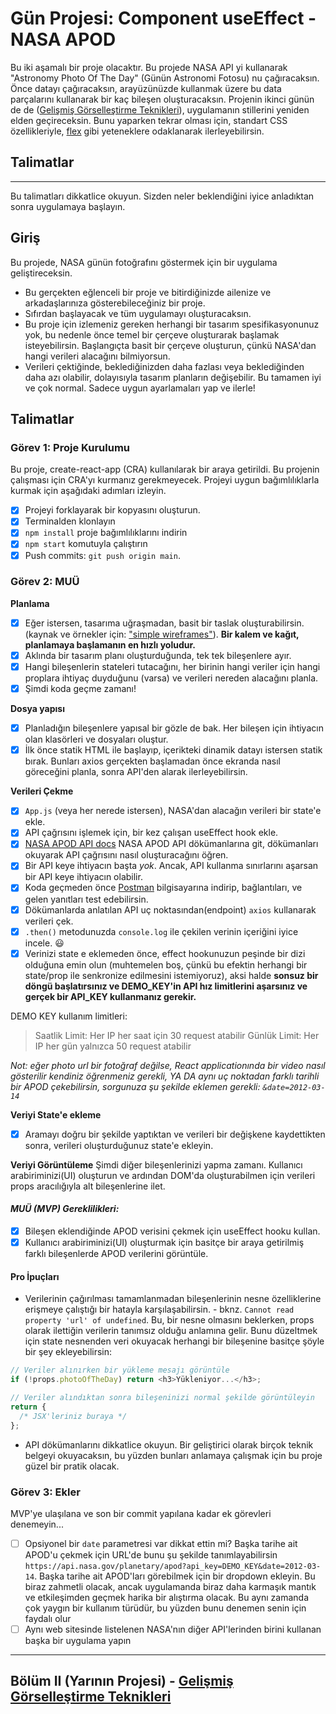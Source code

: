 # Gün Projesi: Component useEffect - NASA APOD

Bu iki aşamalı bir proje olacaktır.
Bu projede NASA API yi kullanarak "Astronomy Photo Of The Day" (Günün Astronomi Fotosu) nu çağıracaksın. Önce datayı çağıracaksın, arayüzünüzde kullanmak üzere bu data parçalarını kullanarak bir kaç bileşen oluşturacaksın. Projenin ikinci günün de de ([Gelişmiş Görselleştirme Teknikleri](https://github.com/Workintech/FSWeb-S6G4-Nasa-II/blob/main/README.md)), uygulamanın stillerini yeniden elden geçireceksin. Bunu yaparken tekrar olması için, standart CSS özellikleriyle, [flex](https://developer.mozilla.org/en-US/docs/Web/CSS/flex) gibi yeteneklere odaklanarak ilerleyebilirsin.

## Talimatlar

---

Bu talimatları dikkatlice okuyun. Sizden neler beklendiğini iyice anladıktan sonra uygulamaya başlayın.

## Giriş

Bu projede, NASA günün fotoğrafını göstermek için bir uygulama geliştireceksin.

- Bu gerçekten eğlenceli bir proje ve bitirdiğinizde ailenize ve arkadaşlarınıza gösterebileceğiniz bir proje.
- Sıfırdan başlayacak ve tüm uygulamayı oluşturacaksın.
- Bu proje için izlemeniz gereken herhangi bir tasarım spesifikasyonunuz yok, bu nedenle önce temel bir çerçeve oluşturarak başlamak isteyebilirsin. Başlangıçta basit bir çerçeve oluşturun, çünkü NASA'dan hangi verileri alacağını bilmiyorsun.
- Verileri çektiğinde, beklediğinizden daha fazlası veya beklediğinden daha azı olabilir, dolayısıyla tasarım planların değişebilir. Bu tamamen iyi ve çok normal. Sadece uygun ayarlamaları yap ve ilerle!

## Talimatlar

### Görev 1: Proje Kurulumu

Bu proje, create-react-app (CRA) kullanılarak bir araya getirildi. Bu projenin çalışması için CRA'yı kurmanız gerekmeyecek. Projeyi uygun bağımlılıklarla kurmak için aşağıdaki adımları izleyin.

- [X] Projeyi forklayarak bir kopyasını oluşturun.
- [X] Terminalden klonlayın
- [X] `npm install` proje bağımlılıklarını indirin
- [X] `npm start` komutuyla çalıştırın
- [X] Push commits: `git push origin main`.

### Görev 2: MUÜ

**Planlama**

- [X] Eğer istersen, tasarıma uğraşmadan, basit bir taslak oluşturabilirsin. (kaynak ve örnekler için: ["simple wireframes"](https://www.google.com/search?q=simple+wireframes&tbm=isch)). **Bir kalem ve kağıt, planlamaya başlamanın en hızlı yoludur.**
- [X] Aklında bir tasarım planı oluşturduğunda, tek tek bileşenlere ayır.
- [X] Hangi bileşenlerin stateleri tutacağını, her birinin hangi veriler için hangi proplara ihtiyaç duyduğunu (varsa) ve verileri nereden alacağını planla.
- [X] Şimdi koda geçme zamanı!

**Dosya yapısı**

- [X] Planladığın bileşenlere yapısal bir gözle de bak. Her bileşen için ihtiyacın olan klasörleri ve dosyaları oluştur.
- [X] İlk önce statik HTML ile başlayıp, içerikteki dinamik datayı istersen statik bırak. Bunları axios gerçekten başlamadan önce ekranda nasıl göreceğini planla, sonra API'den alarak ilerleyebilirsin.

**Verileri Çekme**

- [X] `App.js` (veya her nerede istersen), NASA'dan alacağın verileri bir state'e ekle.
- [X] API çağrısını işlemek için, bir kez çalışan useEffect hook ekle.
- [X] [NASA APOD API docs](https://api.nasa.gov/#apod) NASA APOD API dökümanlarına git, dökümanları okuyarak API çağrısını nasıl oluşturacağını öğren.
- [X] Bir API keye ihtiyacın başta _yok_. Ancak, API kullanma sınırlarını aşarsan bir API keye ihtiyacın olabilir.
- [X] Koda geçmeden önce [Postman](https://www.postman.com/downloads/) bilgisayarına indirip, bağlantıları, ve gelen yanıtları test edebilirsin.
- [X] Dökümanlarda anlatılan API uç noktasından(endpoint) `axios` kullanarak verileri çek.
- [X] `.then()` metodunuzda `console.log` ile çekilen verinin içeriğini iyice incele. 😃
- [X] Verinizi state e eklemeden önce, effect hookunuzun peşinde bir dizi olduğuna emin olun (muhtemelen boş, çünkü bu efektin herhangi bir state/prop ile senkronize edilmesini istemiyoruz), aksi halde **sonsuz bir döngü başlatırsınız ve DEMO_KEY'in API hız limitlerini aşarsınız ve gerçek bir API_KEY kullanmanız gerekir.**

DEMO KEY kullanım limitleri:

> Saatlik Limit: Her IP her saat için 30 request atabilir
> Günlük Limit: Her IP her gün yalnızca 50 request atabilir

_Not: eğer photo url bir fotoğraf değilse, React applicationında bir video nasıl gösterilir kendiniz öğrenmeniz gerekli, YA DA aynı uç noktadan farklı tarihli bir APOD çekebilirsin, sorgunuza şu şekilde eklemen gerekli: `&date=2012-03-14`_

**Veriyi State'e ekleme**

- [X] Aramayı doğru bir şekilde yaptıktan ve verileri bir değişkene kaydettikten sonra, verileri oluşturduğunuz state'e ekleyin.

**Veriyi Görüntüleme**
Şimdi diğer bileşenlerinizi yapma zamanı. Kullanıcı arabiriminizi(UI) oluşturun ve ardından DOM'da oluşturabilmen için verileri props aracılığıyla alt bileşenlerine ilet.

#### _MUÜ (MVP) Gereklilikleri:_

- [X] Bileşen eklendiğinde APOD verisini çekmek için useEffect hooku kullan.
- [X] Kullanıcı arabiriminizi(UI) oluşturmak için basitçe bir araya getirilmiş farklı bileşenlerde APOD verilerini görüntüle.

#### Pro İpuçları

- Verilerinin çağırılması tamamlanmadan bileşenlerinin nesne özelliklerine erişmeye çalıştığı bir hatayla karşılaşabilirsin. - bknz. `Cannot read property 'url' of undefined`. Bu, bir nesne olmasını beklerken, props olarak ilettiğin verilerin tanımsız olduğu anlamına gelir. Bunu düzeltmek için state nesnenden veri okuyacak herhangi bir bileşenine basitçe şöyle bir şey ekleyebilirsin:

```js
// Veriler alınırken bir yükleme mesajı görüntüle
if (!props.photoOfTheDay) return <h3>Yükleniyor...</h3>;

// Veriler alındıktan sonra bileşeninizi normal şekilde görüntüleyin
return {
  /* JSX'leriniz buraya */
};
```

- API dökümanlarını dikkatlice okuyun. Bir geliştirici olarak birçok teknik belgeyi okuyacaksın, bu yüzden bunları anlamaya çalışmak için bu proje güzel bir pratik olacak.

### Görev 3: Ekler

MVP'ye ulaşılana ve son bir commit yapılana kadar ek görevleri denemeyin...

- [ ] Opsiyonel bir `date` parametresi var dikkat ettin mi? Başka tarihe ait APOD'u çekmek için URL'de bunu şu şekilde tanımlayabilirsin `https://api.nasa.gov/planetary/apod?api_key=DEMO_KEY&date=2012-03-14`. Başka tarihe ait APOD'ları görebilmek için bir dropdown ekleyin. Bu biraz zahmetli olacak, ancak uygulamanda biraz daha karmaşık mantık ve etkileşimden geçmek harika bir alıştırma olacak. Bu aynı zamanda çok yaygın bir kullanım türüdür, bu yüzden bunu denemen senin için faydalı olur
- [ ] Aynı web sitesinde listelenen NASA'nın diğer API'lerinden birini kullanan başka bir uygulama yapın

---

## Bölüm II (Yarının Projesi) - [Gelişmiş Görselleştirme Teknikleri](https://github.com/Workintech/FSWeb-S6G4-Nasa-II/blob/main/README.md)

